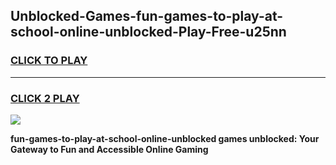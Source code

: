 
## Unblocked-Games-fun-games-to-play-at-school-online-unblocked-Play-Free-u25nn
<h3>
<a href="https://premium76.site?title=fun-games-to-play-at-school-online-unblocked&ref=18A">CLICK TO PLAY</a></h3>
<hr>

<h3>
<a href="https://premium76.site?title=fun-games-to-play-at-school-online-unblocked&ref=18A">CLICK 2 PLAY</a>
  
</h3>

<a href="https://premium76.site?title=fun-games-to-play-at-school-online-unblocked&ref=18A"><img src="https://clearcache.store/games.png"></a>


**fun-games-to-play-at-school-online-unblocked games unblocked: Your Gateway to Fun and Accessible Online Gaming**
